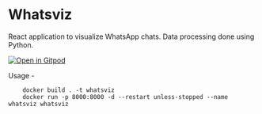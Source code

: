 # Whatsviz
React application to visualize WhatsApp chats. Data processing done using Python.

[![Open in Gitpod](https://gitpod.io/button/open-in-gitpod.svg)](https://gitpod.io/#https://github.com/sidxdev/whatsviz)

Usage -
```
    docker build . -t whatsviz
    docker run -p 8000:8000 -d --restart unless-stopped --name whatsviz whatsviz
```
